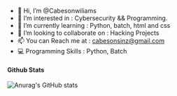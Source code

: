 - 👋 Hi, I’m @Cabesonwiliams
- 👀 I’m interested in : Cybersecurity && Programming.
- 🌱 I’m currently learning : Python, batch, html and css
- 💞️ I’m looking to collaborate on : Hacking Projects
- 📫 You can Reach me at : cabesonsinz@gmail.com
- 💻 Programming Skills : Python, Batch
#### Github Stats

![Anurag's GitHub stats](https://github-readme-stats.vercel.app/api?username=cabesonwiliams&show_icons=true&theme=tokyonight)
